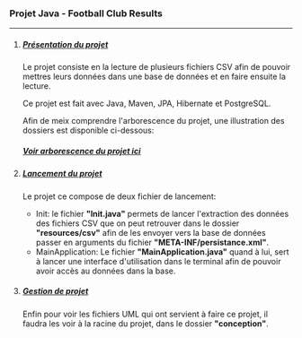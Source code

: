 ### Projet Java - Football Club Results

---

1.  ##### <u>Présentation du projet</u>

    Le projet consiste en la lecture de plusieurs fichiers CSV afin de pouvoir mettres leurs données dans une base de données et en faire ensuite la lecture.

    Ce projet est fait avec Java, Maven, JPA, Hibernate et PostgreSQL.

    Afin de meix comprendre l'arborescence du projet, une illustration des dossiers est disponible ci-dessous:

    ##### [<ins>Voir arborescence du projet ici<ins>](docs\Arborescence.md)

2.  ##### <u>Lancement du projet</u>
    Le projet ce compose de deux fichier de lancement:
    - Init: le fichier **"Init.java"** permets de lancer l'extraction des données des fichiers CSV que on peut retrouver dans le dossier **"resources/csv"** afin de les envoyer vers la base de données passer en arguments du fichier **"META-INF/persistance.xml"**.
    - MainApplication: Le fichier **"MainApplication.java"** quand à lui, sert à lancer une interface d'utilisation dans le terminal afin de pouvoir avoir accès au données dans la base.

3.  ##### <u>Gestion de projet</u>
    Enfin pour voir les fichiers UML qui ont servient à faire ce projet, il faudra les voir à la racine du projet, dans le dossier **"conception"**.